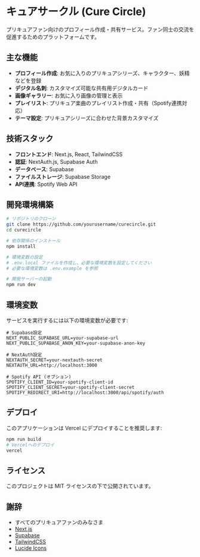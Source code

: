# キュアサークル (Cure Circle)

プリキュアファン向けのプロフィール作成・共有サービス。ファン同士の交流を促進するためのプラットフォームです。

## 主な機能

- **プロフィール作成**: お気に入りのプリキュアシリーズ、キャラクター、妖精などを登録
- **デジタル名刺**: カスタマイズ可能な共有用デジタルカード
- **画像ギャラリー**: お気に入り画像の管理と表示
- **プレイリスト**: プリキュア楽曲のプレイリスト作成・共有（Spotify連携対応）
- **テーマ設定**: プリキュアシリーズに合わせた背景カスタマイズ

## 技術スタック

- **フロントエンド**: Next.js, React, TailwindCSS
- **認証**: NextAuth.js, Supabase Auth
- **データベース**: Supabase
- **ファイルストレージ**: Supabase Storage
- **API連携**: Spotify Web API

## 開発環境構築

```bash
# リポジトリのクローン
git clone https://github.com/yourusername/curecircle.git
cd curecircle

# 依存関係のインストール
npm install

# 環境変数の設定
# .env.local ファイルを作成し、必要な環境変数を設定してください
# 必要な環境変数は .env.example を参照

# 開発サーバーの起動
npm run dev
```

## 環境変数

サービスを実行するには以下の環境変数が必要です:

```
# Supabase設定
NEXT_PUBLIC_SUPABASE_URL=your-supabase-url
NEXT_PUBLIC_SUPABASE_ANON_KEY=your-supabase-anon-key

# NextAuth設定
NEXTAUTH_SECRET=your-nextauth-secret
NEXTAUTH_URL=http://localhost:3000

# Spotify API (オプション)
SPOTIFY_CLIENT_ID=your-spotify-client-id
SPOTIFY_CLIENT_SECRET=your-spotify-client-secret
SPOTIFY_REDIRECT_URI=http://localhost:3000/api/spotify/auth
```

## デプロイ

このアプリケーションは Vercel にデプロイすることを推奨します:

```bash
npm run build
# Vercelへのデプロイ
vercel
```

## ライセンス

このプロジェクトは MIT ライセンスの下で公開されています。

## 謝辞

- すべてのプリキュアファンのみなさま
- [Next.js](https://nextjs.org)
- [Supabase](https://supabase.io)
- [TailwindCSS](https://tailwindcss.com)
- [Lucide Icons](https://lucide.dev)
